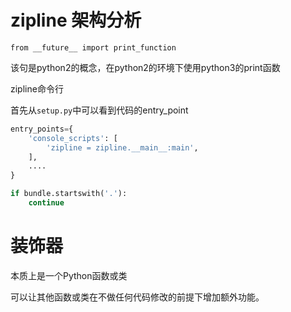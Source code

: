 # zipline 架构分析

```
from __future__ import print_function
```

该句是python2的概念，在python2的环境下使用python3的print函数

zipline命令行

首先从`setup.py`中可以看到代码的entry_point

```python
entry_points={
    'console_scripts': [
        'zipline = zipline.__main__:main',
    ],
    ....
}
```

```python
if bundle.startswith('.'):
    continue
```

# 装饰器

本质上是一个Python函数或类

可以让其他函数或类在不做任何代码修改的前提下增加额外功能。

